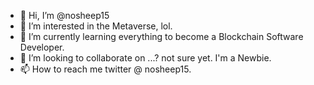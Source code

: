 - 👋 Hi, I’m @nosheep15
- 👀 I’m interested in the Metaverse, lol. 
- 🌱 I’m currently learning everything to become a Blockchain Software Developer.
- 💞️ I’m looking to collaborate on ...? not sure yet. I'm a Newbie.
- 📫 How to reach me twitter @ nosheep15. 

<!---
nosheep15/nosheep15 is a ✨ special ✨ repository because its `README.md` (this file) appears on your GitHub profile.
You can click the Preview link to take a look at your changes.
--->
